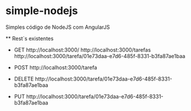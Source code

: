 # simple-nodejs
Simples código de NodeJS com AngularJS

 ** Rest`s existentes
 * GET
http://localhost:3000/
http://localhost:3000/tarefas
http://localhost:3000/tarefa/01e73daa-e7d6-485f-8331-b3fa87ae1baa
 
 * POST
http://localhost:3000/tarefa 

 * DELETE
http://localhost:3000/tarefa/01e73daa-e7d6-485f-8331-b3fa87ae1baa

 * PUT
 http://localhost:3000/tarefa/01e73daa-e7d6-485f-8331-b3fa87ae1baa

